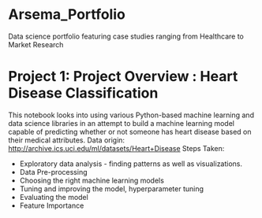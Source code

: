 # Arsema_Portfolio
Data science portfolio featuring case studies ranging from Healthcare to Market Research
# Project 1: Project Overview : Heart Disease Classification
This notebook looks into using various Python-based machine learning and data science libraries in an attempt to build a machine learning model capable of predicting whether or not someone has heart disease based on their medical attributes.
Data origin: http://archive.ics.uci.edu/ml/datasets/Heart+Disease
Steps Taken:
* Exploratory data analysis - finding patterns as well as visualizations.
* Data Pre-processing
* Choosing the right machine learning models
* Tuning and improving the model, hyperparameter tuning
* Evaluating the model
* Feature Importance

